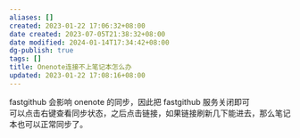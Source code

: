 ```yaml
---
aliases: []
created: 2023-01-22 17:06:32+08:00
date created: 2023-07-05T21:38:32+08:00
date modified: 2024-01-14T17:34:42+08:00
dg-publish: true
tags: []
title: Onenote连接不上笔记本怎么办
updated: 2023-01-22 17:08:16+08:00
---
```


fastgithub 会影响 onenote 的同步，因此把 fastgithub 服务关闭即可  
可以点击右键查看同步状态，之后点击链接，如果链接刷新几下能进去，那么笔记本也可以正常同步了。
